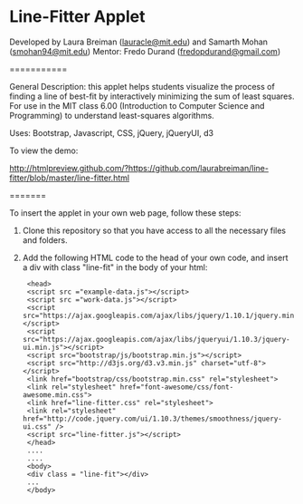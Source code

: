Line-Fitter Applet
===========

Developed by Laura Breiman (<lauracle@mit.edu>) and Samarth Mohan (<smohan94@mit.edu>)
Mentor: Fredo Durand (fredopdurand@gmail.com)

===========

General Description: this applet helps students visualize the process of finding a line of best-fit by interactively minimizing the sum of least squares. For use in the MIT class 6.00 (Introduction to Computer Science and Programming) to understand least-squares algorithms.

Uses: Bootstrap, Javascript, CSS, jQuery, jQueryUI, d3

To view the demo:

http://htmlpreview.github.com/?https://github.com/laurabreiman/line-fitter/blob/master/line-fitter.html

=======

To insert the applet in your own web page, follow these steps:

1. Clone this repository so that you have access to all the necessary files and folders. 
2. Add the following HTML code to the head of your own code, and insert a div with class "line-fit" in the body of your html:

        <head>
        <script src ="example-data.js"></script>
        <script src ="work-data.js"></script>
        <script src="https://ajax.googleapis.com/ajax/libs/jquery/1.10.1/jquery.min.js"></script>
        <script src="https://ajax.googleapis.com/ajax/libs/jqueryui/1.10.3/jquery-ui.min.js"></script>
        <script src="bootstrap/js/bootstrap.min.js"></script>
        <script src="http://d3js.org/d3.v3.min.js" charset="utf-8"></script>
        <link href="bootstrap/css/bootstrap.min.css" rel="stylesheet">
        <link rel="stylesheet" href="font-awesome/css/font-awesome.min.css">
        <link href="line-fitter.css" rel="stylesheet">
        <link rel="stylesheet" href="http://code.jquery.com/ui/1.10.3/themes/smoothness/jquery-ui.css" />
        <script src="line-fitter.js"></script>
        </head>
        ....
        ....
        <body>
        <div class = "line-fit"></div>
        ...
        </body>
